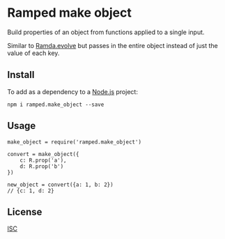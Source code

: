 # Ramped make object

Build properties of an object from functions applied to a single input.

Similar to [Ramda.evolve](http://ramdajs.com/docs/#evolve) but passes in the entire object instead of just the value of each key.


## Install

To add as a dependency to a [Node.js](https://nodejs.org/en/) project:

	npm i ramped.make_object --save


## Usage

	make_object = require('ramped.make_object')

	convert = make_object({
		c: R.prop('a'),
		d: R.prop('b')
	})

	new_object = convert({a: 1, b: 2})
	// {c: 1, d: 2}


## License

[ISC](https://github.com/MattMS/ramped.js/blob/master/LICENSE)
